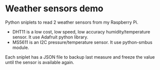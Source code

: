 # Weather sensors demo

Python sniplets to read 2 weather sensors from my Raspberry Pi.

* DHT11 is a low cost, low speed, low accuracy humidity/temperature sensor. It use Adafruit python library.
* MS5611 is an I2C pressure/temperature sensor. It use python-smbus module.

Each sniplet has a JSON file to backup last measure and freeze the value until the sensor is available again.
